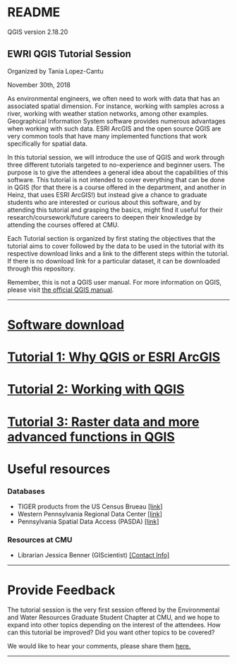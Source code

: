 # README

QGIS version 2.18.20

## EWRI QGIS Tutorial Session
Organized by Tania Lopez-Cantu

November 30th, 2018

As environmental engineers, we often need to work with data that has an associated spatial dimension. For instance, working with samples across a river, working with weather station networks, among other examples. Geographical Information System software provides numerous advantages when working with such data. ESRI ArcGIS and the open source QGIS are very common tools that have many implemented functions that work specifically for spatial data.

In this tutorial session, we will introduce the use of QGIS and work through three different tutorials targeted to no-experience and beginner users. The purpose is to give the attendees a general idea about the capabilities of this software. This tutorial is not intended to cover everything that can be done in QGIS (for that there is a course offered in the department, and another in Heinz, that uses ESRI ArcGIS!) but instead give a chance to graduate students who are interested or curious about this software, and by attending this tutorial and grasping the basics, might find it useful for their research/coursework/future careers to deepen their knowledge by attending the courses offered at CMU.

Each Tutorial section is organized by first stating the objectives that the tutorial aims to cover followed by the data to be used in the tutorial with its respective download links and a link to the different steps within the tutorial. If there is no download link for a particular dataset, it can be downloaded through this repository.

Remember, this is not a QGIS user manual. For more information on QGIS, please visit [the official QGIS manual](https://docs.qgis.org/2.8/en/docs/training_manual/index.html).

----
# [Software download](docs/Download.md)

# [Tutorial 1: Why QGIS or ESRI ArcGIS](docs/Tutorial1.md)

# [Tutorial 2: Working with QGIS](docs/Tutorial2.md)

# [Tutorial 3: Raster data and more advanced functions in QGIS](docs/Tutorial3.md)


# Useful resources

### Databases

* TIGER products from the US Census Brueau [[link]](https://www.census.gov/geo/maps-data/data/tiger.html?#
)
* Western Pennsylvania Regional Data Center [[link]](http://www.wprdc.org/
)
* Pennsylvania Spatial Data Access (PASDA) [[link]]( http://www.pasda.psu.edu/
)

### Resources at CMU

* Librarian Jessica Benner (GIScientist) [[Contact Info]](https://www.library.cmu.edu/about/people/jessica-benner)

----

# Provide Feedback

The tutorial session is the very first session offered by the Environmental and Water Resources Graduate Student Chapter at CMU, and we hope to expand into other topics depending on the interest of the attendees. How can this tutorial be improved? Did you want other topics to be covered?

We would like to hear your comments, please share them [here.](https://goo.gl/forms/DOeMAnqMDkviyD7w1)

---
